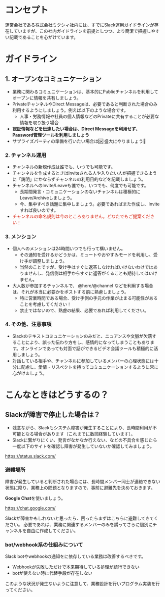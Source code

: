 # コンセプト

運営会社である株式会社ミクシィ社内には、すでにSlack運用ガイドラインが存在していますが、この社内ガイドラインを前提としつつ、より簡潔で把握しやすい記載であることを心がけています。

# ガイドライン

## 1. オープンなコミュニケーション

* 業務に関わるコミュニケーションは、基本的にPublicチャンネルを利用してオープンに情報を共有しましょう。
* PrivateチャンネルやDirect Messageは、必要であると判断された場合のみ利用するようにしましょう。例えば以下のような場合です。
  * 人事・労務情報や社員の個人情報などのPrivateに共有することが必要な情報を取り扱う場合
* **認証情報などを伝達したい場合は、Direct Messageを利用せず、Password管理ツールを利用しましょう**
* サプライズパーティの準備を行いたい場合は:ok: 盛大にやりましょう:tada: 

### 2. チャンネル運用

* チャンネルの新規作成は誰でも、いつでも可能です。
* チャンネルを作成するときはInviteされる人や入りたい人が把握できるように「説明」にかならずチャンネルの利用目的などを記載しましょう。
* チャンネルへのInvite/Leaveも誰でも、いつでも、何度でも可能です。
  * 長期間発言・コミュニケーションのないチャンネルは積極的にLeave/Archiveしましょう。
  * 今、集中すべき話題に集中しましょう。必要であればまた作成し、Inviteすれば良いのです。
* <span style="color: #d61b09">チャンネルの命名規則は今のところありません。どなたでもご提案ください！ </span>

### 3. メンション

* 個人へのメンションは24時間いつでも行って構いません。
  * その通知を受けるかどうかは、ミュートやおやすみモードを利用し、受け手が調整しましょう。
  * 当然のことですが、受け手はすぐに返答しなければいけないわけではありませんし、発信側は相手からすぐに返答がくることも期待してはいけません。
* 大人数が参加するチャンネルで、  @here/@channel などを利用する場合は、それが本当に必要かをポストする前に熟慮しましょう。
  * 特に営業時間である場合、受け手側の手元の作業が止まる可能性があることを考慮してください！
  * 禁止ではないので、熟慮の結果、必要であれば利用してください。

### 4. その他、注意事項

* Slackのテキストコミュニケーションのみだと、ニュアンスや文脈が欠落することにより、誤った伝わり方をし、感情的になってしまうこともあります。オンラインであっても対面で話ができるビデオ会議ツールも積極的に活用しましょう。
* 対話している相手や、チャンネルに参加しているメンバーの心理状態には十分に配慮し、愛情・リスペクトを持ってコミュニケーションするように常に心がけましょう。

# こんなときはどうするの？

## Slackが障害で停止した場合は？

* 残念ながら、Slackもシステム障害が発生することにより、長時間利用が不可能となる場合があります（これまでに数回経験しています）。
* Slackに繋がりにくい、発言がなかなか行えない、などの不具合を感じたら一度以下のサイトを確認し障害が発生していないか確認してみましょう。

https://status.slack.com/

### 避難場所

障害が発生していると判断された場合には、長時間メンバー同士が連絡できない状態に陥り、業務上の問題となりますので、事前に避難先を決めておきます。

**Google Chat**を使いましょう。

https://chat.google.com/

Slackが障害かもしれないと思ったら、困ったらまずはこちらに避難してきてください。
必要であれば、業務に関連するメンバーのみを誘ってさらに個別にチャンネルを自由に作成してください。

### bot/webhook系の仕組みについて

Slack botやwebhookの通知をに依存している業務は改善するべきです。

* Webhookが失敗しただけで本来期待している処理が続行できない
* botが使えない時に代替手段が存在しない

このような状況が発生ないように注意して、業務設計を行いプログラム実装を行ってください。
